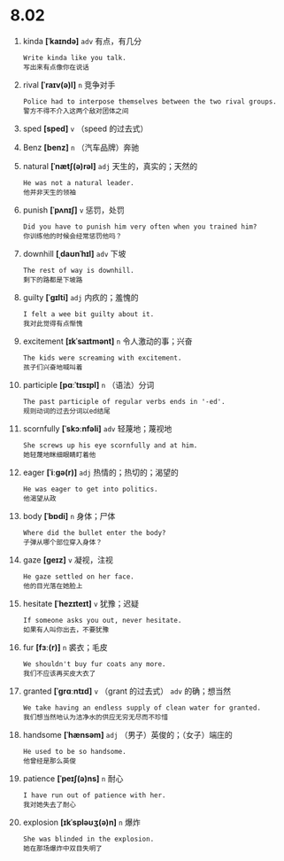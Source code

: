 # 8.02

1. kinda **[ˈkaɪndə]** `adv` 有点，有几分

   ```
   Write kinda like you talk.
   写出来有点像你在说话
   ```

2. rival **[ˈraɪv(ə)l]** `n` 竞争对手

   ```
   Police had to interpose themselves between the two rival groups.
   警方不得不介入这两个敌对团体之间
   ```

3. sped **[sped]** `v` （speed 的过去式）

4. Benz **[benz]** `n` （汽车品牌）奔驰

5. natural **[ˈnætʃ(ə)rəl]** `adj` 天生的，真实的；天然的

   ```
   He was not a natural leader.
   他并非天生的领袖
   ```

6. punish **[ˈpʌnɪʃ]** `v` 惩罚，处罚

   ```
   Did you have to punish him very often when you trained him?
   你训练他的时候会经常惩罚他吗？
   ```

7. downhill **[ˌdaʊnˈhɪl]** `adv` 下坡

   ```
   The rest of way is downhill.
   剩下的路都是下坡路
   ```

8. guilty **[ˈɡɪlti]** `adj` 内疚的；羞愧的

   ```
   I felt a wee bit guilty about it.
   我对此觉得有点惭愧
   ```

9. excitement **[ɪkˈsaɪtmənt]** `n` 令人激动的事；兴奋

   ```
   The kids were screaming with excitement.
   孩子们兴奋地喊叫着
   ```

10. participle **[pɑːˈtɪsɪpl]** `n` （语法）分词

    ```
    The past participle of regular verbs ends in '-ed'.
    规则动词的过去分词以ed结尾
    ```

11. scornfully **[ˈskɔːnfəli]** `adv` 轻蔑地；蔑视地

    ```
    She screws up his eye scornfully and at him.
    她轻蔑地眯细眼睛盯着他
    ```

12. eager **[ˈiːɡə(r)]** `adj` 热情的；热切的；渴望的

    ```
    He was eager to get into politics.
    他渴望从政
    ```

13. body **[ˈbɒdi]** `n` 身体；尸体

    ```
    Where did the bullet enter the body?
    子弹从哪个部位穿入身体？
    ```

14. gaze **[ɡeɪz]** `v` 凝视，注视

    ```
    He gaze settled on her face.
    他的目光落在她脸上
    ```

15. hesitate **[ˈhezɪteɪt]** `v` 犹豫；迟疑

    ```
    If someone asks you out, never hesitate.
    如果有人叫你出去，不要犹豫
    ```

16. fur **[fɜː(r)]** `n` 裘衣；毛皮

    ```
    We shouldn't buy fur coats any more.
    我们不应该再买皮大衣了
    ```

17. granted **[ˈɡrɑːntɪd]** `v` （grant 的过去式） `adv` 的确；想当然

    ```
    We take having an endless supply of clean water for granted.
    我们想当然地认为洁净水的供应无穷无尽而不珍惜
    ```

18. handsome **[ˈhænsəm]** `adj` （男子）英俊的；（女子）端庄的

    ```
    He used to be so handsome.
    他曾经是那么英俊
    ```

19. patience **[ˈpeɪʃ(ə)ns]** `n` 耐心

    ```
    I have run out of patience with her.
    我对她失去了耐心
    ```

20. explosion **[ɪkˈspləʊʒ(ə)n]** `n` 爆炸
    ```
    She was blinded in the explosion.
    她在那场爆炸中双目失明了
    ```
